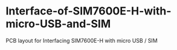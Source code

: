 # Interface-of-SIM7600E-H-with-micro-USB-and-SIM
PCB layout for Interfacing SIM7600E-H with micro USB / SIM 
